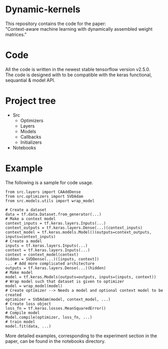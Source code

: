 # Dynamic-kernels
This repository contains the code for the paper: <br>
"Context-aware machine learning with dynamically assembled weight matrices."

# Code
All the code is written in the newest stable tensorflow version v2.5.0. <br>
The code is designed with to be compatible with the keras functional, sequantial & model API.

# Project tree
* Src
  * Optimizers
  * Layers
  * Models
  * Callbacks
  * Initializers
* Notebooks

# Example
The following is a sample for code usage.

```
from src.layers import CAAddDense
from src.optimizers import SVDAdam
from src.models.utils import wrap_model

# Create a dataset
data = tf.data.Dataset.from_generator(...)
# Make a context model
context_inputs = tf.keras.layers.Inputs(...)
context_outputs = tf.keras.layers.Dense(...)(context_inputs)
context_model = tf.keras.models.Model()(outputs=context_outputs, inputs=context_inputs)
# Create a model
inputs = tf.keras.layers.Inputs(...)
context = tf.keras.layers.Inputs(...)
context = context_model(context)
hidden = SVDDense(...)([inputs, context])
... # Add more complicated architecture
outputs = tf.keras.layers.Dense(...)(hidden)
# Make model
model = tf.keras.Models(outputs=outputs, inputs=(inputs, context))
# Wrap model such that dataset is given to optimizer
model = wrap_model(model)
# Create optimizer --> Needs a model and optional context model to be created
optimizer = SVDAdam(model, context_model, ...)
# Create loss object
loss_fn = tf.keras.losses.MeanSquaredError()
# Compile model
Model.compile(optimizer, loss_fn, ...)
# train model
model.fit(data, ...)
```

More detailed examples, corresponding to the experiment section in the paper, can be found in the notebooks directory.
